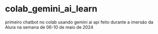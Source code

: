 # colab_gemini_ai_learn
primeiro chatbot no colab usando gemini ai api feito durante a imersão da Alura na semana de 06-10 de maio de 2024
